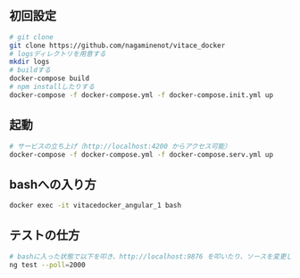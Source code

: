 ## 初回設定
```bash
# git clone
git clone https://github.com/nagaminenot/vitace_docker
# logsディレクトリを用意する
mkdir logs
# buildする
docker-compose build
# npm installしたりする
docker-compose -f docker-compose.yml -f docker-compose.init.yml up
```

## 起動
```bash
# サービスの立ち上げ（http://localhost:4200 からアクセス可能）
docker-compose -f docker-compose.yml -f docker-compose.serv.yml up
```

## bashへの入り方
```bash
docker exec -it vitacedocker_angular_1 bash
```

## テストの仕方
```bash
# bashに入った状態で以下を叩き、http://localhost:9876 を叩いたり、ソースを変更したりする
ng test --poll=2000
```